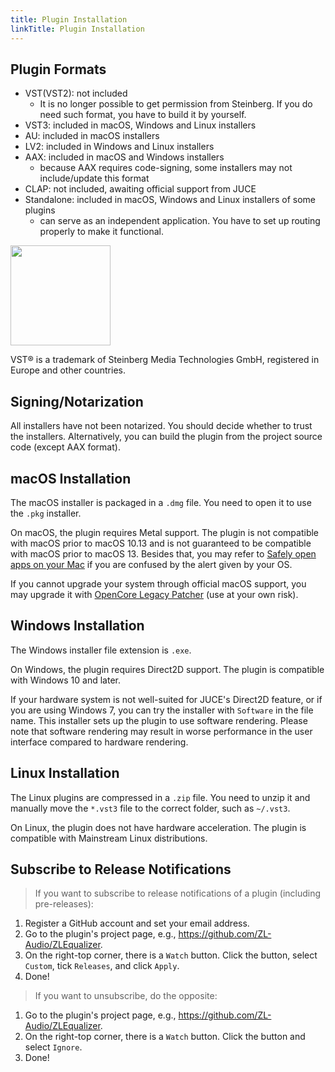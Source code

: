 ```yaml
---
title: Plugin Installation
linkTitle: Plugin Installation
---
```


## Plugin Formats

- VST(VST2): not included
    - It is no longer possible to get permission from Steinberg. If you do need such format, you have to build it by yourself.
- VST3: included in macOS, Windows and Linux installers
- AU: included in macOS installers
- LV2: included in Windows and Linux installers
- AAX: included in macOS and Windows installers
    - because AAX requires code-signing, some installers may not include/update this format
- CLAP: not included, awaiting official support from JUCE
- Standalone: included in macOS, Windows and Linux installers of some plugins
    - can serve as an independent application. You have to set up routing properly to make it functional.

<img src="/images/vst3.png" style="width: 120pt; max-width: 100%; height: auto"/>

VST® is a trademark of Steinberg Media Technologies GmbH, registered in Europe and other countries.

## Signing/Notarization

All installers have not been notarized. You should decide whether to trust the installers. Alternatively, you can build the plugin from the project source code (except AAX format).

## macOS Installation

The macOS installer is packaged in a `.dmg` file. You need to open it to use the `.pkg` installer.

On macOS, the plugin requires Metal support. The plugin is not compatible with macOS prior to macOS 10.13 and is not guaranteed to be compatible with macOS prior to macOS 13. Besides that, you may refer to [Safely open apps on your Mac](https://support.apple.com/en-us/102445) if you are confused by the alert given by your OS.

If you cannot upgrade your system through official macOS support, you may upgrade it with [OpenCore Legacy Patcher](https://github.com/dortania/OpenCore-Legacy-Patcher) (use at your own risk).

## Windows Installation

The Windows installer file extension is `.exe`.

On Windows, the plugin requires Direct2D support. The plugin is compatible with Windows 10 and later.

If your hardware system is not well-suited for JUCE's Direct2D feature, or if you are using Windows 7, you can try the installer with `Software` in the file name. This installer sets up the plugin to use software rendering. Please note that software rendering may result in worse performance in the user interface compared to hardware rendering.

## Linux Installation

The Linux plugins are compressed in a `.zip` file. You need to unzip it and manually move the `*.vst3` file to the correct folder, such as `~/.vst3`.

On Linux, the plugin does not have hardware acceleration. The plugin is compatible with Mainstream Linux distributions.

## Subscribe to Release Notifications

> If you want to subscribe to release notifications of a plugin (including pre-releases):

1. Register a GitHub account and set your email address.
2. Go to the plugin's project page, e.g., https://github.com/ZL-Audio/ZLEqualizer.
3. On the right-top corner, there is a `Watch` button. Click the button, select `Custom`, tick `Releases`, and click `Apply`.
4. Done!

> If you want to unsubscribe, do the opposite:

1. Go to the plugin's project page, e.g., https://github.com/ZL-Audio/ZLEqualizer.
2. On the right-top corner, there is a `Watch` button. Click the button and select `Ignore`.
3. Done!
